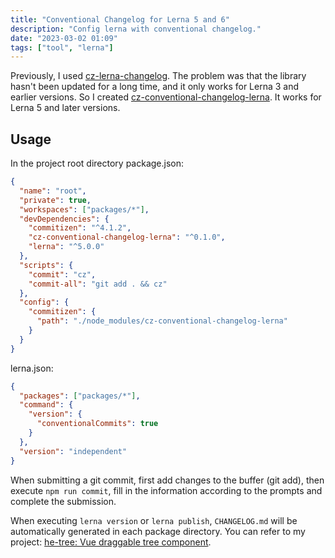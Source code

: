 ```yaml
---
title: "Conventional Changelog for Lerna 5 and 6"
description: "Config lerna with conventional changelog."
date: "2023-03-02 01:09"
tags: ["tool", "lerna"]
---
```


Previously, I used [cz-lerna-changelog](https://github.com/atlassian/cz-lerna-changelog). The problem was that the library hasn't been updated for a long time, and it only works for Lerna 3 and earlier versions. So I created [cz-conventional-changelog-lerna](https://github.com/phphe/cz-conventional-changelog-lerna). It works for Lerna 5 and later versions.

## Usage

In the project root directory package.json:

```json
{
  "name": "root",
  "private": true,
  "workspaces": ["packages/*"],
  "devDependencies": {
    "commitizen": "^4.1.2",
    "cz-conventional-changelog-lerna": "^0.1.0",
    "lerna": "^5.0.0"
  },
  "scripts": {
    "commit": "cz",
    "commit-all": "git add . && cz"
  },
  "config": {
    "commitizen": {
      "path": "./node_modules/cz-conventional-changelog-lerna"
    }
  }
}
```

lerna.json:

```json
{
  "packages": ["packages/*"],
  "command": {
    "version": {
      "conventionalCommits": true
    }
  },
  "version": "independent"
}
```

When submitting a git commit, first add changes to the buffer (git add), then execute `npm run commit`, fill in the information according to the prompts and complete the submission.

When executing `lerna version` or `lerna publish`, `CHANGELOG.md` will be automatically generated in each package directory. You can refer to my project: [he-tree: Vue draggable tree component](https://github.com/phphe/he-tree).
